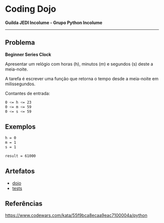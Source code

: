 # Coding Dojo

**Guilda JEDI Incolume - Grupo Python Incolume**

---

## Problema

**Beginner Series  Clock**

Apresentar  um relógio com horas (h), minutos (m) e segundos (s) deste a meia-noite.

A tarefa é escrever uma função que retorna o tempo desde a meia-noite em milissegundos.

Contantes de entrada:

```bash
0 <= h <= 23
0 <= m <= 59
0 <= s <= 59
```

## Exemplos

```bash
h = 0
m = 1
s = 1

result = 61000
```

## Artefatos

- [dojo](./dojo20220824.py)
- [tests](./test_20220824.py)

## Referências

https://www.codewars.com/kata/55f9bca8ecaa9eac7100004a/python
